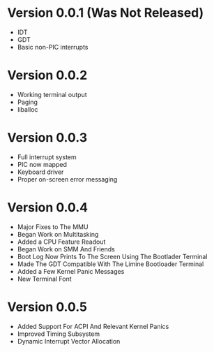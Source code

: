 # Version 0.0.1 (Was Not Released)
- IDT
- GDT
- Basic non-PIC interrupts


# Version 0.0.2
- Working terminal output 
- Paging 
- liballoc


# Version 0.0.3
- Full interrupt system
- PIC now mapped
- Keyboard driver
- Proper on-screen error messaging

# Version 0.0.4
- Major Fixes to The MMU
- Began Work on Multitasking
- Added a CPU Feature Readout
- Began Work on SMM And Friends
- Boot Log Now Prints To The Screen Using The Bootlader Terminal
- Made The GDT Compatible With The Limine Bootloader Terminal
- Added a Few Kernel Panic Messages
- New Terminal Font

# Version 0.0.5
- Added Support For ACPI And Relevant Kernel Panics
- Improved Timing Subsystem
- Dynamic Interrupt Vector Allocation